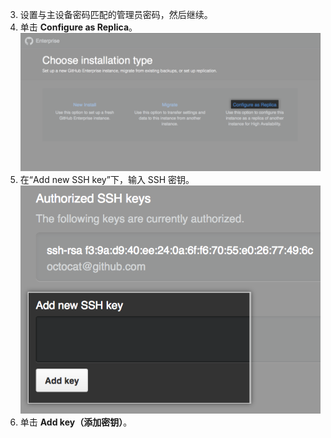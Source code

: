 3. 设置与主设备密码匹配的管理员密码，然后继续。
4. 单击 **Configure as Replica**。 ![包含用于将新实例配置为副本的链接的安装选项](/assets/images/enterprise/management-console/configure-as-replica.png)
5. 在“Add new SSH key”下，输入 SSH 密钥。 ![添加 SSH 密钥](/assets/images/enterprise/management-console/add-ssh-key.png)
6. 单击 **Add key（添加密钥）**。